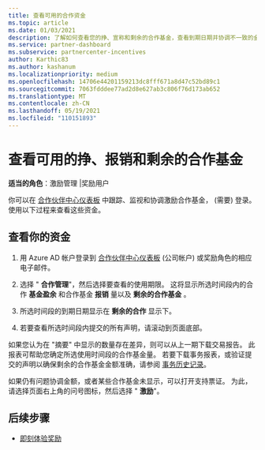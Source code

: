 ```yaml
---
title: 查看可用的合作资金
ms.topic: article
ms.date: 01/03/2021
description: 了解如何查看您的挣、宣称和剩余的合作基金，查看到期日期并协调不一致的金额。
ms.service: partner-dashboard
ms.subservice: partnercenter-incentives
author: Karthic83
ms.author: kashanum
ms.localizationpriority: medium
ms.openlocfilehash: 14706e44201159213dc8fff671a8d47c52bd89c1
ms.sourcegitcommit: 7063fdddee77ad2d8e627ab3c806f76d173ab652
ms.translationtype: MT
ms.contentlocale: zh-CN
ms.lasthandoff: 05/19/2021
ms.locfileid: "110151893"
---
```

# <a name="view-available-earned-claimed-and-remaining-co-op-funds"></a>查看可用的挣、报销和剩余的合作基金

**适当的角色**：激励管理 |奖励用户

你可以在 [合作伙伴中心仪表板](https://partner.microsoft.com/dashboard/) 中跟踪、监视和协调激励合作基金， (需要) 登录。 使用以下过程来查看这些资金。

## <a name="view-your-funds"></a>查看你的资金

1. 用 Azure AD 帐户登录到 [合作伙伴中心仪表板](https://partner.microsoft.com/dashboard/) (公司帐户) 或奖励角色的相应电子邮件。

2. 选择 " **合作管理**"，然后选择要查看的使用期限。 这将显示所选时间段内的合作 **基金盈余** 和合作基金 **报销** 量以及 **剩余的合作基金** 。

3. 所选时间段的到期日期显示在 **剩余的合作** 显示下。  

4. 若要查看所选时间段内提交的所有声明，请滚动到页面底部。

如果您认为在 "摘要" 中显示的数量存在差异，则可以从上一期下载交易报告。 此报表可帮助您确定所选使用时间段的合作基金量。 若要下载事务报表，或验证提交的声明以确保剩余的合作基金金额准确，请参阅 [事务历史记录](./payout-statement.md#transaction-history)。

如果仍有问题协调金额，或者某些合作基金未显示，可以打开支持票证。 为此，请选择页面右上角的问号图标，然后选择 " **激励**"。

## <a name="next-steps"></a>后续步骤

- [即刻体验奖励](incentives-get-started-intro.md)